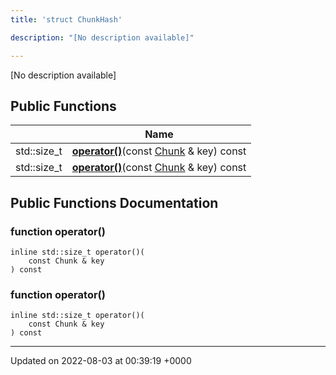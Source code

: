 ```yaml
---
title: 'struct ChunkHash'

description: "[No description available]"

---
```









[No description available]

## Public Functions

|                | Name           |
| -------------- | -------------- |
| std::size_t | **[operator()](/documentation/code/main/classes/structchunkhash/#function-operator())**(const [Chunk](/documentation/code/main/classes/structchunk/) & key) const |
| std::size_t | **[operator()](/documentation/code/main/classes/structchunkhash/#function-operator())**(const [Chunk](/documentation/code/main/classes/structchunk/) & key) const |

## Public Functions Documentation

### function operator()

```
inline std::size_t operator()(
    const Chunk & key
) const
```


### function operator()

```
inline std::size_t operator()(
    const Chunk & key
) const
```


-------------------------------

Updated on 2022-08-03 at 00:39:19 +0000